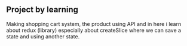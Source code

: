 ## Project by learning

Making shopping cart system, the product using API and in here i learn about redux (library) especially about createSlice where we can save a state and using another state.
